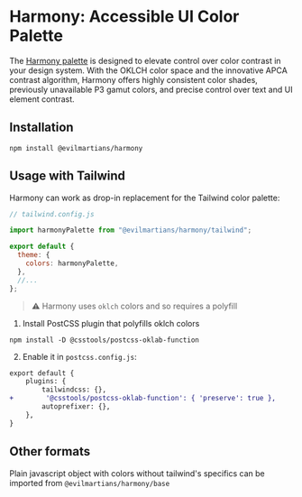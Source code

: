 # Harmony: Accessible UI Color Palette

The [Harmony palette](https://www.figma.com/community/file/1287828769207775946/harmony-accessible-ui-color-palette) is designed to elevate control over color contrast in your design system. With the OKLCH color space and the innovative APCA contrast algorithm, Harmony offers highly consistent color shades, previously unavailable P3 gamut colors, and precise control over text and UI element contrast.

## Installation

```shell
npm install @evilmartians/harmony
```

## Usage with Tailwind

Harmony can work as drop-in replacement for the Tailwind color palette:

```js
// tailwind.config.js

import harmonyPalette from "@evilmartians/harmony/tailwind";

export default {
  theme: {
    colors: harmonyPalette,
  },
  //...
};
```

> ⚠️ Harmony uses `oklch` colors and so requires a polyfill

1. Install PostCSS plugin that polyfills oklch colors

```shell
npm install -D @csstools/postcss-oklab-function
```

2. Enable it in `postcss.config.js`:

```diff
export default {
    plugins: {
        tailwindcss: {},
+        '@csstools/postcss-oklab-function': { 'preserve': true },
        autoprefixer: {},
    },
}
```

## Other formats

Plain javascript object with colors without tailwind's specifics can be imported from `@evilmartians/harmony/base`

